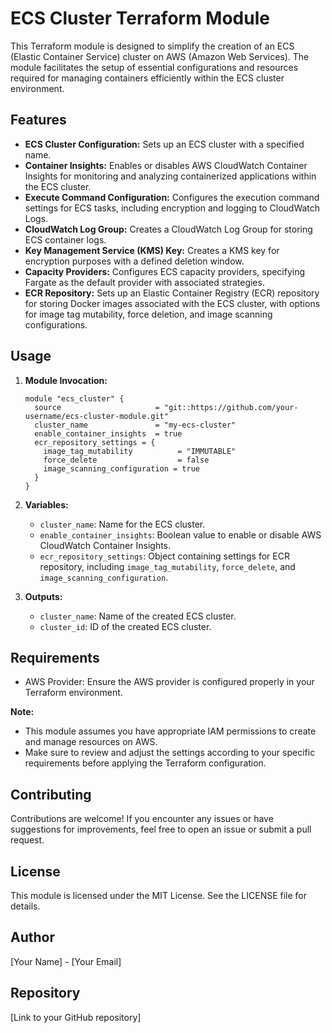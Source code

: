 # ECS Cluster Terraform Module

This Terraform module is designed to simplify the creation of an ECS (Elastic Container Service) cluster on AWS (Amazon Web Services). The module facilitates the setup of essential configurations and resources required for managing containers efficiently within the ECS cluster environment.

## Features

- **ECS Cluster Configuration:** Sets up an ECS cluster with a specified name.
- **Container Insights:** Enables or disables AWS CloudWatch Container Insights for monitoring and analyzing containerized applications within the ECS cluster.
- **Execute Command Configuration:** Configures the execution command settings for ECS tasks, including encryption and logging to CloudWatch Logs.
- **CloudWatch Log Group:** Creates a CloudWatch Log Group for storing ECS container logs.
- **Key Management Service (KMS) Key:** Creates a KMS key for encryption purposes with a defined deletion window.
- **Capacity Providers:** Configures ECS capacity providers, specifying Fargate as the default provider with associated strategies.
- **ECR Repository:** Sets up an Elastic Container Registry (ECR) repository for storing Docker images associated with the ECS cluster, with options for image tag mutability, force deletion, and image scanning configurations.

## Usage

1. **Module Invocation:**

    ```hcl
    module "ecs_cluster" {
      source                     = "git::https://github.com/your-username/ecs-cluster-module.git"
      cluster_name               = "my-ecs-cluster"
      enable_container_insights  = true
      ecr_repository_settings = {
        image_tag_mutability          = "IMMUTABLE"
        force_delete                  = false
        image_scanning_configuration = true
      }
    }
    ```

2. **Variables:**

   - `cluster_name`: Name for the ECS cluster.
   - `enable_container_insights`: Boolean value to enable or disable AWS CloudWatch Container Insights.
   - `ecr_repository_settings`: Object containing settings for ECR repository, including `image_tag_mutability`, `force_delete`, and `image_scanning_configuration`.

3. **Outputs:**

   - `cluster_name`: Name of the created ECS cluster.
   - `cluster_id`: ID of the created ECS cluster.

## Requirements

- AWS Provider: Ensure the AWS provider is configured properly in your Terraform environment.

**Note:**

- This module assumes you have appropriate IAM permissions to create and manage resources on AWS.
- Make sure to review and adjust the settings according to your specific requirements before applying the Terraform configuration.

## Contributing

Contributions are welcome! If you encounter any issues or have suggestions for improvements, feel free to open an issue or submit a pull request.

## License

This module is licensed under the MIT License. See the LICENSE file for details.

## Author

[Your Name] - [Your Email]

## Repository

[Link to your GitHub repository]
